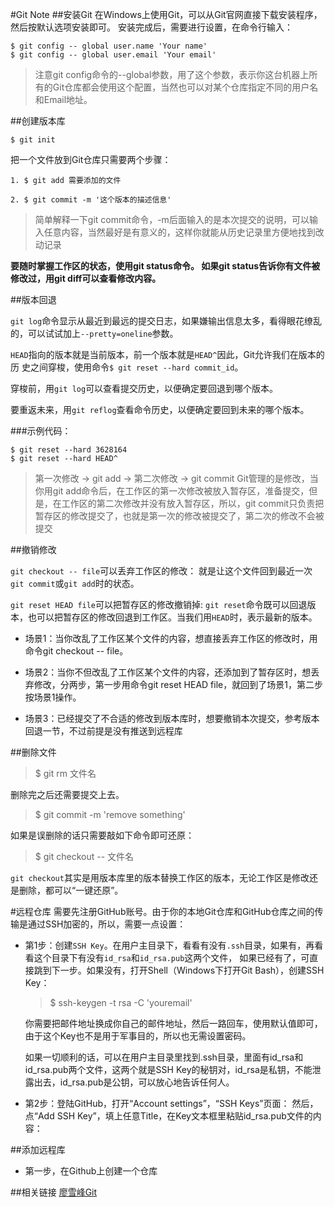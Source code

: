 #Git Note
##安装Git
在Windows上使用Git，可以从Git官网直接下载安装程序，然后按默认选项安装即可。
安装完成后，需要进行设置，在命令行输入：
```
$ git config -- global user.name 'Your name'
$ git config -- global user.email 'Your email'
```
>注意git config命令的--global参数，用了这个参数，表示你这台机器上所有的Git仓库都会使用这个配置，当然也可以对某个仓库指定不同的用户名和Email地址。

##创建版本库
```
$ git init
```

把一个文件放到Git仓库只需要两个步骤：

    1. $ git add 需要添加的文件

    2. $ git commit -m '这个版本的描述信息'

>简单解释一下git commit命令，-m后面输入的是本次提交的说明，可以输入任意内容，当然最好是有意义的，这样你就能从历史记录里方便地找到改动记录

**要随时掌握工作区的状态，使用git status命令。
如果git status告诉你有文件被修改过，用git diff可以查看修改内容。**

##版本回退

`git log`命令显示从最近到最远的提交日志，如果嫌输出信息太多，看得眼花缭乱的，可以试试加上`--pretty=oneline`参数。

`HEAD`指向的版本就是当前版本，前一个版本就是`HEAD^`因此，Git允许我们在版本的历
史之间穿梭，使用命令`$ git reset --hard commit_id`。

穿梭前，用`git log`可以查看提交历史，以便确定要回退到哪个版本。

要重返未来，用`git reflog`查看命令历史，以便确定要回到未来的哪个版本。

###示例代码：

    $ git reset --hard 3628164
    $ git reset --hard HEAD^  

>第一次修改 -> git add -> 第二次修改 -> git commit
>Git管理的是修改，当你用git add命令后，在工作区的第一次修改被放入暂存区，准备提交，但是，在工作区的第二次修改并没有放入暂存区，所以，git commit只负责把暂存区的修改提交了，也就是第一次的修改被提交了，第二次的修改不会被提交

##撤销修改

`git checkout -- file`可以丢弃工作区的修改：
就是让这个文件回到最近一次`git commit`或`git add`时的状态。

`git reset HEAD file`可以把暂存区的修改撤销掉:
`git reset`命令既可以回退版本，也可以把暂存区的修改回退到工作区。当我们用`HEAD`时，表示最新的版本。

- 场景1：当你改乱了工作区某个文件的内容，想直接丢弃工作区的修改时，用命令git checkout -- file。

- 场景2：当你不但改乱了工作区某个文件的内容，还添加到了暂存区时，想丢弃修改，分两步，第一步用命令git reset HEAD file，就回到了场景1，第二步按场景1操作。

- 场景3：已经提交了不合适的修改到版本库时，想要撤销本次提交，参考版本回退一节，不过前提是没有推送到远程库

##删除文件

>$ git rm 文件名

删除完之后还需要提交上去。

>$ git commit -m 'remove something'

如果是误删除的话只需要敲如下命令即可还原：
>$ git checkout -- 文件名

`git checkout`其实是用版本库里的版本替换工作区的版本，无论工作区是修改还是删除，都可以“一键还原”。

#远程仓库
需要先注册GitHub账号。由于你的本地Git仓库和GitHub仓库之间的传输是通过SSH加密的，所以，需要一点设置：

- 第1步：创建`SSH Key`。在用户主目录下，看看有没有`.ssh`目录，如果有，再看看这个目录下有没有`id_rsa`和`id_rsa.pub`这两个文件，
如果已经有了，可直接跳到下一步。如果没有，打开Shell（Windows下打开Git Bash），创建SSH Key：

    >$ ssh-keygen -t rsa -C 'youremail'

    你需要把邮件地址换成你自己的邮件地址，然后一路回车，使用默认值即可，由于这个Key也不是用于军事目的，所以也无需设置密码。

    如果一切顺利的话，可以在用户主目录里找到.ssh目录，里面有id_rsa和id_rsa.pub两个文件，这两个就是SSH Key的秘钥对，id_rsa是私钥，不能泄露出去，id_rsa.pub是公钥，可以放心地告诉任何人。

- 第2步：登陆GitHub，打开“Account settings”，“SSH Keys”页面：
然后，点“Add SSH Key”，填上任意Title，在Key文本框里粘贴id_rsa.pub文件的内容：

##添加远程库
- 第一步，在Github上创建一个仓库








##相关链接 [廖雪峰Git](https://www.liaoxuefeng.com/wiki/0013739516305929606dd18361248578c67b8067c8c017b000)
